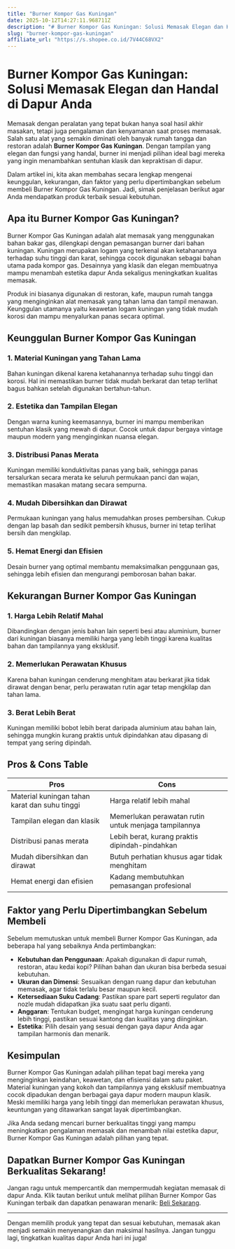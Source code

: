 ```yaml
---
title: "Burner Kompor Gas Kuningan"
date: 2025-10-12T14:27:11.968711Z
description: "# Burner Kompor Gas Kuningan: Solusi Memasak Elegan dan Handal di Dapur Anda..."
slug: "burner-kompor-gas-kuningan"
affiliate_url: "https://s.shopee.co.id/7V44C68VX2"
---
```

# Burner Kompor Gas Kuningan: Solusi Memasak Elegan dan Handal di Dapur Anda

Memasak dengan peralatan yang tepat bukan hanya soal hasil akhir masakan, tetapi juga pengalaman dan kenyamanan saat proses memasak. Salah satu alat yang semakin diminati oleh banyak rumah tangga dan restoran adalah **Burner Kompor Gas Kuningan**. Dengan tampilan yang elegan dan fungsi yang handal, burner ini menjadi pilihan ideal bagi mereka yang ingin menambahkan sentuhan klasik dan kepraktisan di dapur.

Dalam artikel ini, kita akan membahas secara lengkap mengenai keunggulan, kekurangan, dan faktor yang perlu dipertimbangkan sebelum membeli Burner Kompor Gas Kuningan. Jadi, simak penjelasan berikut agar Anda mendapatkan produk terbaik sesuai kebutuhan.

## Apa itu Burner Kompor Gas Kuningan?

Burner Kompor Gas Kuningan adalah alat memasak yang menggunakan bahan bakar gas, dilengkapi dengan pemasangan burner dari bahan kuningan. Kuningan merupakan logam yang terkenal akan ketahanannya terhadap suhu tinggi dan karat, sehingga cocok digunakan sebagai bahan utama pada kompor gas. Desainnya yang klasik dan elegan membuatnya mampu menambah estetika dapur Anda sekaligus meningkatkan kualitas memasak.

Produk ini biasanya digunakan di restoran, kafe, maupun rumah tangga yang menginginkan alat memasak yang tahan lama dan tampil menawan. Keunggulan utamanya yaitu keawetan logam kuningan yang tidak mudah korosi dan mampu menyalurkan panas secara optimal.

## Keunggulan Burner Kompor Gas Kuningan

### 1. Material Kuningan yang Tahan Lama

Bahan kuningan dikenal karena ketahanannya terhadap suhu tinggi dan korosi. Hal ini memastikan burner tidak mudah berkarat dan tetap terlihat bagus bahkan setelah digunakan bertahun-tahun.

### 2. Estetika dan Tampilan Elegan

Dengan warna kuning keemasannya, burner ini mampu memberikan sentuhan klasik yang mewah di dapur. Cocok untuk dapur bergaya vintage maupun modern yang menginginkan nuansa elegan.

### 3. Distribusi Panas Merata

Kuningan memiliki konduktivitas panas yang baik, sehingga panas tersalurkan secara merata ke seluruh permukaan panci dan wajan, memastikan masakan matang secara sempurna.

### 4. Mudah Dibersihkan dan Dirawat

Permukaan kuningan yang halus memudahkan proses pembersihan. Cukup dengan lap basah dan sedikit pembersih khusus, burner ini tetap terlihat bersih dan mengkilap.

### 5. Hemat Energi dan Efisien

Desain burner yang optimal membantu memaksimalkan penggunaan gas, sehingga lebih efisien dan mengurangi pemborosan bahan bakar.

## Kekurangan Burner Kompor Gas Kuningan

### 1. Harga Lebih Relatif Mahal

Dibandingkan dengan jenis bahan lain seperti besi atau aluminium, burner dari kuningan biasanya memiliki harga yang lebih tinggi karena kualitas bahan dan tampilannya yang eksklusif.

### 2. Memerlukan Perawatan Khusus

Karena bahan kuningan cenderung menghitam atau berkarat jika tidak dirawat dengan benar, perlu perawatan rutin agar tetap mengkilap dan tahan lama.

### 3. Berat Lebih Berat

Kuningan memiliki bobot lebih berat daripada aluminium atau bahan lain, sehingga mungkin kurang praktis untuk dipindahkan atau dipasang di tempat yang sering dipindah.

## Pros & Cons Table

| **Pros**                                     | **Cons**                                    |
|----------------------------------------------|--------------------------------------------|
| Material kuningan tahan karat dan suhu tinggi | Harga relatif lebih mahal                |
| Tampilan elegan dan klasik                   | Memerlukan perawatan rutin untuk menjaga tampilannya |
| Distribusi panas merata                      | Lebih berat, kurang praktis dipindah-pindahkan |
| Mudah dibersihkan dan dirawat               | Butuh perhatian khusus agar tidak menghitam |
| Hemat energi dan efisien                     | Kadang membutuhkan pemasangan profesional |

## Faktor yang Perlu Dipertimbangkan Sebelum Membeli

Sebelum memutuskan untuk membeli Burner Kompor Gas Kuningan, ada beberapa hal yang sebaiknya Anda pertimbangkan:

- **Kebutuhan dan Penggunaan**: Apakah digunakan di dapur rumah, restoran, atau kedai kopi? Pilihan bahan dan ukuran bisa berbeda sesuai kebutuhan.
- **Ukuran dan Dimensi**: Sesuaikan dengan ruang dapur dan kebutuhan memasak, agar tidak terlalu besar maupun kecil.
- **Ketersediaan Suku Cadang**: Pastikan spare part seperti regulator dan nozle mudah didapatkan jika suatu saat perlu diganti.
- **Anggaran**: Tentukan budget, mengingat harga kuningan cenderung lebih tinggi, pastikan sesuai kantong dan kualitas yang diinginkan.
- **Estetika**: Pilih desain yang sesuai dengan gaya dapur Anda agar tampilan harmonis dan menarik.

## Kesimpulan

Burner Kompor Gas Kuningan adalah pilihan tepat bagi mereka yang menginginkan keindahan, keawetan, dan efisiensi dalam satu paket. Material kuningan yang kokoh dan tampilannya yang eksklusif membuatnya cocok dipadukan dengan berbagai gaya dapur modern maupun klasik. Meski memiliki harga yang lebih tinggi dan memerlukan perawatan khusus, keuntungan yang ditawarkan sangat layak dipertimbangkan.

Jika Anda sedang mencari burner berkualitas tinggi yang mampu meningkatkan pengalaman memasak dan menambah nilai estetika dapur, Burner Kompor Gas Kuningan adalah pilihan yang tepat.

## Dapatkan Burner Kompor Gas Kuningan Berkualitas Sekarang!

Jangan ragu untuk mempercantik dan mempermudah kegiatan memasak di dapur Anda. Klik tautan berikut untuk melihat pilihan Burner Kompor Gas Kuningan terbaik dan dapatkan penawaran menarik: [Beli Sekarang](https://s.shopee.co.id/7V44C68VX2).

---

Dengan memilih produk yang tepat dan sesuai kebutuhan, memasak akan menjadi semakin menyenangkan dan maksimal hasilnya. Jangan tunggu lagi, tingkatkan kualitas dapur Anda hari ini juga!